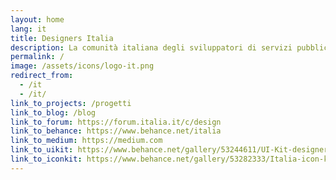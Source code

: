 ```yaml
---
layout: home
lang: it
title: Designers Italia
description: La comunità italiana degli sviluppatori di servizi pubblici
permalink: /
image: /assets/icons/logo-it.png
redirect_from:
  - /it
  - /it/
link_to_projects: /progetti
link_to_blog: /blog
link_to_forum: https://forum.italia.it/c/design
link_to_behance: https://www.behance.net/italia
link_to_medium: https://medium.com
link_to_uikit: https://www.behance.net/gallery/53244611/UI-Kit-designers-italia
link_to_iconkit: https://www.behance.net/gallery/53282333/Italia-icon-kit
---
```

